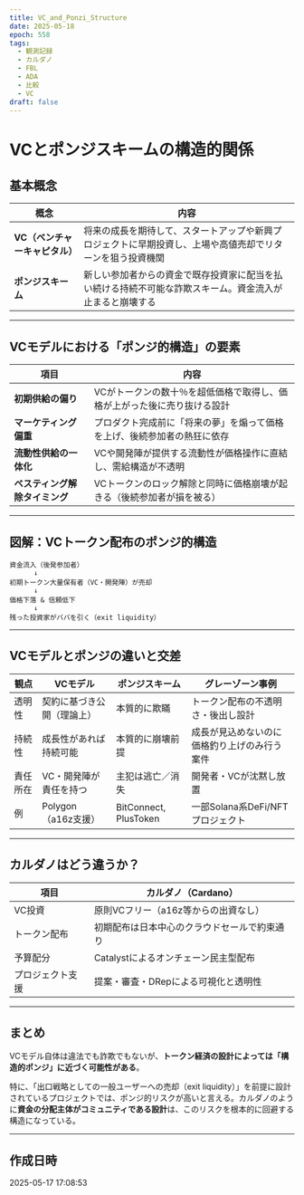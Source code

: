 ```yaml
---
title: VC_and_Ponzi_Structure
date: 2025-05-18
epoch: 558
tags:
  - 観測記録
  - カルダノ
  - FBL
  - ADA
  - 比較
  - VC
draft: false
---
```

# VCとポンジスキームの構造的関係

## 基本概念

| 概念 | 内容 |
|------|------|
| **VC（ベンチャーキャピタル）** | 将来の成長を期待して、スタートアップや新興プロジェクトに早期投資し、上場や高値売却でリターンを狙う投資機関 |
| **ポンジスキーム** | 新しい参加者からの資金で既存投資家に配当を払い続ける持続不可能な詐欺スキーム。資金流入が止まると崩壊する |

---

## VCモデルにおける「ポンジ的構造」の要素

| 項目 | 内容 |
|------|------|
| **初期供給の偏り** | VCがトークンの数十％を超低価格で取得し、価格が上がった後に売り抜ける設計 |
| **マーケティング偏重** | プロダクト完成前に「将来の夢」を煽って価格を上げ、後続参加者の熱狂に依存 |
| **流動性供給の一体化** | VCや開発陣が提供する流動性が価格操作に直結し、需給構造が不透明 |
| **ベスティング解除タイミング** | VCトークンのロック解除と同時に価格崩壊が起きる（後続参加者が損を被る） |

---

## 図解：VCトークン配布のポンジ的構造

```
資金流入（後発参加者）
      ↓
初期トークン大量保有者（VC・開発陣）が売却
      ↓
価格下落 & 信頼低下
      ↓
残った投資家がババを引く（exit liquidity）
```

---

## VCモデルとポンジの違いと交差

| 観点 | VCモデル | ポンジスキーム | グレーゾーン事例 |
|------|----------|----------------|------------------|
| 透明性 | 契約に基づき公開（理論上） | 本質的に欺瞞 | トークン配布の不透明さ・後出し設計 |
| 持続性 | 成長性があれば持続可能 | 本質的に崩壊前提 | 成長が見込めないのに価格釣り上げのみ行う案件 |
| 責任所在 | VC・開発陣が責任を持つ | 主犯は逃亡／消失 | 開発者・VCが沈黙し放置 |
| 例 | Polygon（a16z支援） | BitConnect, PlusToken | 一部Solana系DeFi/NFTプロジェクト |

---

## カルダノはどう違うか？

| 項目 | カルダノ（Cardano） |
|------|---------------------|
| VC投資 | 原則VCフリー（a16z等からの出資なし） |
| トークン配布 | 初期配布は日本中心のクラウドセールで約束通り |
| 予算配分 | Catalystによるオンチェーン民主型配布 |
| プロジェクト支援 | 提案・審査・DRepによる可視化と透明性 |

---

## まとめ

VCモデル自体は違法でも詐欺でもないが、**トークン経済の設計によっては「構造的ポンジ」に近づく可能性がある**。

特に、「出口戦略としての一般ユーザーへの売却（exit liquidity）」を前提に設計されているプロジェクトでは、ポンジ的リスクが高いと言える。カルダノのように**資金の分配主体がコミュニティである設計**は、このリスクを根本的に回避する構造になっている。

---

## 作成日時

2025-05-17 17:08:53
